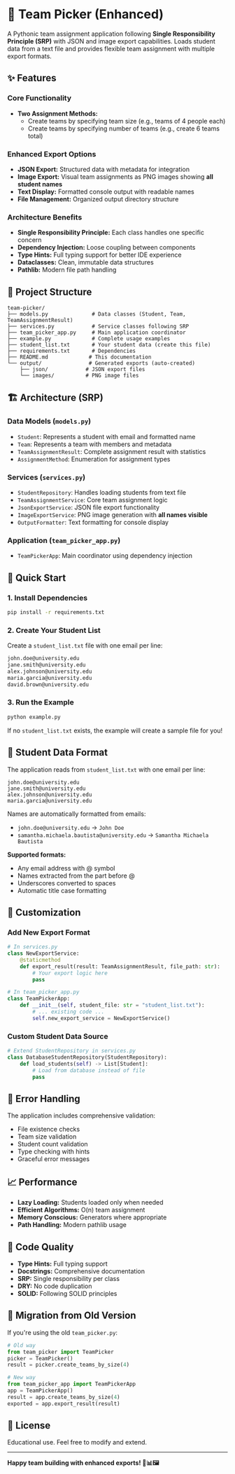 # 🎯 Team Picker (Enhanced)

A Pythonic team assignment application following **Single Responsibility Principle (SRP)** with JSON and image export capabilities. Loads student data from a text file and provides flexible team assignment with multiple export formats.

## ✨ Features

### **Core Functionality**
- **Two Assignment Methods:**
  - Create teams by specifying team size (e.g., teams of 4 people each)
  - Create teams by specifying number of teams (e.g., create 6 teams total)

### **Enhanced Export Options**
- **JSON Export:** Structured data with metadata for integration
- **Image Export:** Visual team assignments as PNG images showing **all student names**
- **Text Display:** Formatted console output with readable names
- **File Management:** Organized output directory structure

### **Architecture Benefits**
- **Single Responsibility Principle:** Each class handles one specific concern
- **Dependency Injection:** Loose coupling between components
- **Type Hints:** Full typing support for better IDE experience
- **Dataclasses:** Clean, immutable data structures
- **Pathlib:** Modern file path handling

## 📁 Project Structure

```
team-picker/
├── models.py              # Data classes (Student, Team, TeamAssignmentResult)
├── services.py            # Service classes following SRP
├── team_picker_app.py     # Main application coordinator
├── example.py             # Complete usage examples
├── student_list.txt       # Your student data (create this file)
├── requirements.txt       # Dependencies
├── README.md             # This documentation
└── output/               # Generated exports (auto-created)
    ├── json/            # JSON export files
    └── images/          # PNG image files
```

## 🏗️ Architecture (SRP)

### **Data Models** (`models.py`)
- `Student`: Represents a student with email and formatted name
- `Team`: Represents a team with members and metadata
- `TeamAssignmentResult`: Complete assignment result with statistics
- `AssignmentMethod`: Enumeration for assignment types

### **Services** (`services.py`)
- `StudentRepository`: Handles loading students from text file
- `TeamAssignmentService`: Core team assignment logic
- `JsonExportService`: JSON file export functionality
- `ImageExportService`: PNG image generation with **all names visible**
- `OutputFormatter`: Text formatting for console display

### **Application** (`team_picker_app.py`)
- `TeamPickerApp`: Main coordinator using dependency injection

## 🚀 Quick Start

### 1. Install Dependencies
```bash
pip install -r requirements.txt
```

### 2. Create Your Student List
Create a `student_list.txt` file with one email per line:

```txt
john.doe@university.edu
jane.smith@university.edu
alex.johnson@university.edu
maria.garcia@university.edu
david.brown@university.edu
```

### 3. Run the Example
```bash
python example.py
```

If no `student_list.txt` exists, the example will create a sample file for you!

## 🎯 Student Data Format

The application reads from `student_list.txt` with one email per line:

```
john.doe@university.edu
jane.smith@university.edu
alex.johnson@university.edu
maria.garcia@university.edu
```

Names are automatically formatted from emails:
- `john.doe@university.edu` → `John Doe`
- `samantha.michaela.bautista@university.edu` → `Samantha Michaela Bautista`

**Supported formats:**
- Any email address with @ symbol
- Names extracted from the part before @
- Underscores converted to spaces
- Automatic title case formatting

## 🔧 Customization

### **Add New Export Format**
```python
# In services.py
class NewExportService:
    @staticmethod
    def export_result(result: TeamAssignmentResult, file_path: str):
        # Your export logic here
        pass

# In team_picker_app.py
class TeamPickerApp:
    def __init__(self, student_file: str = "student_list.txt"):
        # ... existing code ...
        self.new_export_service = NewExportService()
```

### **Custom Student Data Source**
```python
# Extend StudentRepository in services.py
class DatabaseStudentRepository(StudentRepository):
    def load_students(self) -> List[Student]:
        # Load from database instead of file
        pass
```

## 🧪 Error Handling

The application includes comprehensive validation:
- File existence checks
- Team size validation
- Student count validation
- Type checking with hints
- Graceful error messages

## 📈 Performance

- **Lazy Loading:** Students loaded only when needed
- **Efficient Algorithms:** O(n) team assignment
- **Memory Conscious:** Generators where appropriate
- **Path Handling:** Modern pathlib usage

## 🎨 Code Quality

- **Type Hints:** Full typing support
- **Docstrings:** Comprehensive documentation
- **SRP:** Single responsibility per class
- **DRY:** No code duplication
- **SOLID:** Following SOLID principles

## 🔄 Migration from Old Version

If you're using the old `team_picker.py`:

```python
# Old way
from team_picker import TeamPicker
picker = TeamPicker()
result = picker.create_teams_by_size(4)

# New way
from team_picker_app import TeamPickerApp
app = TeamPickerApp()
result = app.create_teams_by_size(4)
exported = app.export_result(result)
```

## 📝 License

Educational use. Feel free to modify and extend.

---

**Happy team building with enhanced exports! 🎯📊🖼️** 